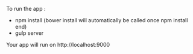 To run the app :
- npm install (bower install will automatically be called once npm install end)
- gulp server

Your app will run on http://localhost:9000
